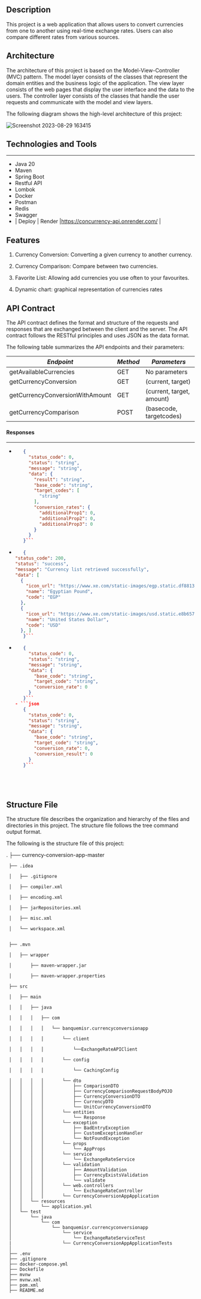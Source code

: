 ## Description

This project is a web application that allows users to convert currencies from one to another 
using real-time exchange rates. Users can also compare different rates from various sources.


## Architecture

The architecture of this project is based on the Model-View-Controller (MVC) pattern. 
The model layer consists of the classes that represent the domain entities and the business 
logic of the application. The view layer consists of the web pages that display the user 
interface and the data to the users. The controller layer consists of the classes that handle 
the user requests and communicate with the model and view layers.

The following diagram shows the high-level architecture of this project:

![Screenshot 2023-08-29 163415](https://github.com/Bassiouni/currency-conversion-app/assets/142849115/1e33aeef-b39e-4e4d-a5b5-95e8af93477a)



## Technologies and Tools

---
- Java 20
- Maven
- Spring Boot
- Restful API
- Lombok
- Docker
- Postman
- Redis
- Swagger
- | Deploy                           | Render   |https://concurrency-api.onrender.com/                      |



## Features

1. Currency Conversion: Converting a given currency to another currency.

2. Currency Comparison: Compare between two currencies.

3. Favorite List: Allowing add currencies you use often to your favourites.

4. Dynamic chart: graphical representation of currencies rates



## API Contract

The API contract defines the format and structure of the requests and responses that 
are exchanged between the client and the server. The API contract follows the RESTful 
principles and uses JSON as the data format.

The following table summarizes the API endpoints and their parameters:

|           *Endpoint*                 |      *Method*      |      *Parameters*               |
|--------------------------------------|--------------------|---------------------------------|
|      getAvailableCurrencies          |      GET           |      No parameters              |     
|      getCurrencyConversion           |      GET           |      (current, target)          |
|      getCurrencyConversionWithAmount |      GET           |      (current, target, amount)  |
|      getCurrencyComparison           |      POST          |      (basecode, targetcodes)    |

#### Responses
---
- ```json
     {
       "status_code": 0,
       "status": "string",
       "message": "string",
       "data": {
         "result": "string",
         "base_code": "string",
         "target_codes": [
           "string"
         ],
         "conversion_rates": {
           "additionalProp1": 0,
           "additionalProp2": 0,
           "additionalProp3": 0
         }
       }
     }```
- ```json
     {
  "status_code": 200,
  "status": "success",
  "message": "Currency list retrieved successfully",
  "data": [
    {
      "icon_url": "https://www.xe.com/static-images/egp.static.df88137050e409e79db3433d9c8b1493.svg",
      "name": "Egyptian Pound",
      "code": "EGP"
    },
    {
      "icon_url": "https://www.xe.com/static-images/usd.static.e8b657d1161a08a32415d284a8e1dc89.svg",
      "name": "United States Dollar",
      "code": "USD"
    }, ]
     }```
- ```json
     {
       "status_code": 0,
       "status": "string",
       "message": "string",
       "data": {
         "base_code": "string",
         "target_code": "string",
         "conversion_rate": 0
       }
     }```
  - ```json
     {
       "status_code": 0,
       "status": "string",
       "message": "string",
       "data": {
         "base_code": "string",
         "target_code": "string",
         "conversion_rate": 0,
         "conversion_result": 0
       }
     }```






## Structure File

The structure file describes the organization and hierarchy of the files and directories in this project. The structure file follows the tree command output format.

The following is the structure file of this project:


.
├── currency-conversion-app-master


     ├── .idea
     
     │   ├── .gitignore
     
     │   ├── compiler.xml
     
     │   ├── encoding.xml
     
     │   ├── jarRepositories.xml
     
     │   ├── misc.xml
     
     │   └── workspace.xml

     
     ├── .mvn
     
     │   ├── wrapper
     
     │       ├── maven-wrapper.jar
     
     │       ├── maven-wrapper.properties
     
     ├── src
     
     │   ├── main
     
     │   │   ├── java
     
     │   │   │   ├── com
     
     │   │   │   │   └── banquemisr.currencyconversionapp
     
     │   │   │   │       └── client
     
     │   │   │   │           └──ExchangeRateAPIClient
     
     │   │   │   │       └── config
     
     │   │   │   │           └── CachingConfig
     
     │   │   │   │       └── dto    
     │   │   │   │           ├── ComparisonDTO     
     │   │   │   │           ├── CurrencyComparisonRequestBodyPOJO     
     │   │   │   │           ├── CurrencyConversionDTO     
     │   │   │   │           ├── CurrencyDTO     
     │   │   │   │           └── UnitCurrencyConversionDTO     
     │   │   │   │       └── entities     
     │   │   │   │           └── Response     
     │   │   │   │       └── exception     
     │   │   │   │           ├── BadEntryException     
     │   │   │   │           ├── CustomExceptionHandler    
     │   │   │   │           └── NotFoundException     
     │   │   │   │       └── props     
     │   │   │   │           └── AppProps     
     │   │   │   │       └── service     
     │   │   │   │           └── ExchangeRateService     
     │   │   │   │       └── validation     
     │   │   │   │           ├── AmountValidation     
     │   │   │   │           ├── CurrencyExistsValidation    
     │   │   │   │           └── validate     
     │   │   │   │       └── web.controllers   
     │   │   │   │           └── ExchangeRateController
     │   │   │   │       └── CurrencyConversionAppApplication
     │   │   └── resources
     │   │       └── application.yml
     │   └── test
     │       └── java
     │           └── com
     │               └── banquemisr.currencyconversionapp
     │                   └── service 
     │                       └── ExchangeRateServiceTest
     |                   └── CurrencyConversionAppApplicationTests
     │
     ├── .env
     ├── .gitignore
     ├── docker-compose.yml
     ├── Dockefile
     ├── mvnw
     ├── mvnw.xml
     ├── pom.xml
     ├── README.md
